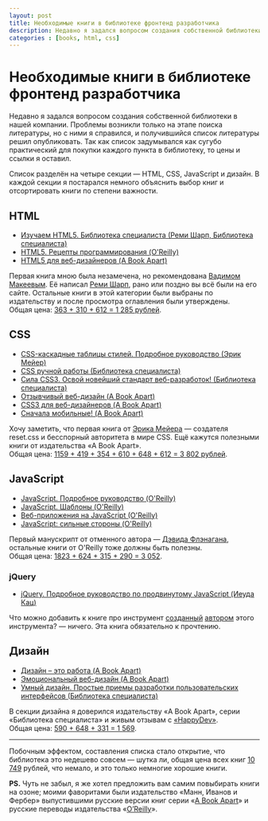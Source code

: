 ```yaml
---
layout: post
title: Необходимые книги в библиотеке фронтенд разработчика
description: Недавно я задался вопросом создания собственной библиотеки в нашей компании. Проблемы возникли только на этапе поиска литературы, но с ними я справился, и получившийся список литературы решил опубликовать.
categories : [books, html, css]
---
```


Необходимые книги в библиотеке фронтенд разработчика
===============================

Недавно я задался вопросом создания собственной библиотеки в нашей компании.
Проблемы возникли только на этапе поиска литературы, но с ними я справился, и
получившийся список литературы решил опубликовать. Так как список задумывался как сугубо практический для покупки каждого пункта в библиотеку, то цены и ссылки я оставил.

Список разделён на четыре секции — HTML, СSS, JavaScript и дизайн. В каждой секции я постарался немного объяснить выбор книг и отсортировать книги по степени важности.

## HTML ##

* [Изучаем HTML5. Библиотека специалиста (Реми Шарп, Библиотека специалиста)](http://www.ozon.ru/context/detail/id/7622650/)
* [HTML5. Рецепты программирования (O'Reilly)](http://www.ozon.ru/context/detail/id/17513568/)
* [HTML5 для веб-дизайнеров (A Book Apart)](http://www.ozon.ru/context/detail/id/19431055/)

Первая книга мною была незамечена, но рекомендована [Вадимом Макеевым](http://pepelsbey.net/). Её написал [Реми Шарп](http://remysharp.com/), рано или поздно вы всё были на его сайте. Остальные книги в этой категории были выбраны по издательству и после просмотра оглавления были утверждены.  
Общая цена: [363 + 310 + 612 = 1 285 рублей](https://duckduckgo.com/?q=363+%2B+310+%2B+612%3D).

## CSS ##

* [CSS-каскадные таблицы стилей. Подробное руководство (Эрик Мейер)](http://www.ozon.ru/context/detail/id/3881079/)
* [CSS ручной работы (Библиотека специалиста)](http://chitai-gorod.ru/catalog/book/327333/)
* [Сила CSS3. Освой новейший стандарт веб-разработок! (Библиотека специалиста)](http://www.ozon.ru/context/detail/id/7449521/)
* [Отзывчивый веб-дизайн (A Book Apart)](http://www.ozon.ru/context/detail/id/8747299/)
* [CSS3 для веб-дизайнеров (A Book Apart)](http://www.ozon.ru/context/detail/id/19431033/)
* [Сначала мобильные! (A Book Apart)](http://www.ozon.ru/context/detail/id/15708347/)


Хочу заметить, что первая книга от [Эрика Мейера](http://meyerweb.com/) — создателя reset.css и бесспорный авторитета в мире CSS. Ещё кажутся полезными книги от издательства «A Book Apart».  
Общая цена: [1159 + 419 + 354 + 610 + 648 + 612 = 3 802 рублей](https://duckduckgo.com/?q=1159+%2B+419+%2B+354+%2B+610+%2B+648+%2B+612+%3D).

## JavaScript ##

* [JavaScript. Подробное руководство (O'Reilly)](http://www.ozon.ru/context/detail/id/19677670/)
* [JavaScript. Шаблоны (O'Reilly)](http://www.ozon.ru/context/detail/id/6287517/)
* [Веб-приложения на JavaScript (O'Reilly)](http://www.ozon.ru/context/detail/id/8798187/)
* [JavaScript: сильные стороны (O'Reilly)](http://www.ozon.ru/context/detail/id/8144634/)

Первый манускрипт от отменного автора — [Дэвида Флэнагана](http://www.davidflanagan.com/), остальные книги от O'Reilly тоже должны быть полезны.  
Общая цена: [1823 + 624 + 315 + 290 = 3 052](https://duckduckgo.com/?q=1823+%2B+315+%2B+290+%3D).

### jQuery ###

* [jQuery. Подробное руководство по продвинутому JavaScript (Иеуда Кац)](http://www.ozon.ru/context/detail/id/6277333/)

Что можно добавить к книге про инструмент [созданный](http://jquery.org/team/) [автором](http://yehudakatz.com/) этого инструмента? 
— ничего. Эта книга обязательно к прочтению.

## Дизайн ##

* [Дизайн – это работа (A Book Apart)](http://www.ozon.ru/context/detail/id/19636870/)
* [Эмоциональный веб-дизайн (A Book Apart)](http://www.ozon.ru/context/detail/id/8747236/)
* [Умный дизайн. Простые приемы разработки пользовательских интерфейсов (Библиотека специалиста)](http://www.ozon.ru/context/detail/id/16905899/)

В секции дизайна я доверился издательству «A Book Apart», серии «Библиотека специалиста» и живым отзывам с [«HappyDev»](http://happydev.ru/).  
Общая цена: [590 + 648 + 331 = 1 569](https://duckduckgo.com/?q=590+%2B+648+%2B+331+%3D).

------------
Побочным эффектом, составления списка стало открытие, что библиотека это недешево совсем — шутка ли, общая цена всех книг [10 749](https://duckduckgo.com/?q=1285+%2B+3802+%2B+3052+%2B+1041+%2B+1569) рублей, что немало, и это только немногие хорошие книги.

**PS.** Чуть не забыл, я же хотел предложить вам самим повыбирать книги на озоне; моими фаворитами были издательство «Манн, Иванов и Фербер» выпустившими русские версии книг серии «[A Book Apart](http://www.ozon.ru/context/detail/id/19431034/)» и русские переводы издательства «[O’Reilly](http://www.ozon.ru/context/detail/id/3878486/)».
